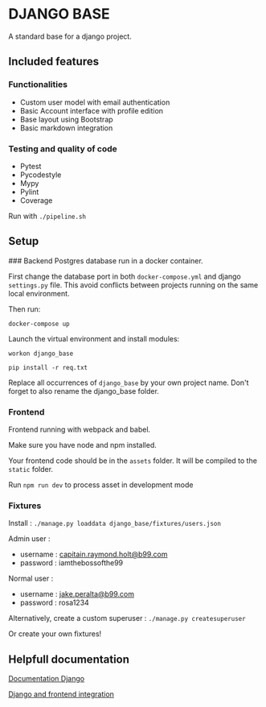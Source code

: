 


# DJANGO BASE

A standard base for a django project.


## Included features
### Functionalities
- Custom user model with email authentication
- Basic Account interface with profile edition
- Base layout using Bootstrap
- Basic markdown integration

### Testing and quality of code
- Pytest
- Pycodestyle
- Mypy
- Pylint
- Coverage

Run with `./pipeline.sh`

## Setup
### Backend
Postgres database run in a docker container.

First change the database port in both `docker-compose.yml` and django `settings.py` file. This avoid conflicts between projects running on the same local environment.

Then run:

`docker-compose up`

Launch the virtual environment and install modules:

`workon django_base`

`pip install -r req.txt`

Replace all occurrences of `django_base` by your own project name. Don't forget to also rename the django_base folder.

### Frontend
Frontend running with webpack and babel.

Make sure you have node and npm installed.

Your frontend code should be in the `assets` folder. It will be compiled to the `static` folder.

Run `npm run dev` to process asset in development mode

### Fixtures
Install :
`./manage.py loaddata django_base/fixtures/users.json`

Admin user :

- username : capitain.raymond.holt@b99.com
- password : iamthebossofthe99

Normal user :

- username : jake.peralta@b99.com
- password : rosa1234

Alternatively, create a custom superuser :
`./manage.py createsuperuser`

Or create your own fixtures!

## Helpfull documentation

[Documentation Django](https://docs.djangoproject.com/)

[Django and frontend integration](https://www.saaspegasus.com/guides/modern-javascript-for-django-developers/integrating-javascript-pipeline/)
